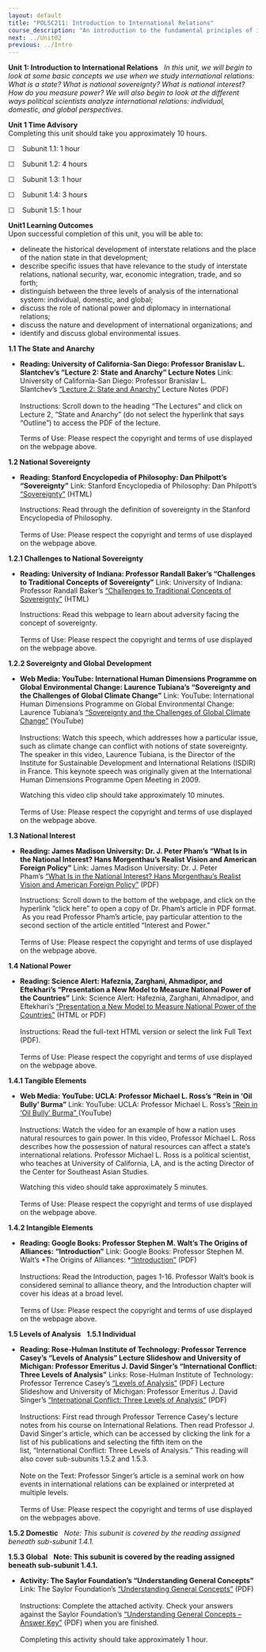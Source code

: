 ```yaml
---
layout: default
title: "POLSC211: Introduction to International Relations"
course_description: "An introduction to the fundamental principles of international relations within the political science framework, exploring issues related to the politics and ethics of global welfare, war, world poverty, disease, trade policy, environmental concerns, human rights, and terrorism."
next: ../Unit02
previous: ../Intro
---
```

**Unit 1: Introduction to International Relations** <span
id="1"></span> 
*In this unit, we will begin to look at some basic concepts we use when
we study international relations: What is a state? What is national
sovereignty? What is national interest? How do you measure power? We
will also begin to look at the different ways political scientists
analyze international relations: individual, domestic, and global
perspectives.*

**Unit 1 Time Advisory**  
Completing this unit should take you approximately 10 hours.  
  
 ☐    Subunit 1.1: 1 hour

☐    Subunit 1.2: 4 hours

☐    Subunit 1.3: 1 hour

☐    Subunit 1.4: 3 hours

☐    Subunit 1.5: 1 hour

**Unit1 Learning Outcomes**  
Upon successful completion of this unit, you will be able to:  
-   delineate the historical development of interstate relations and the
    place of the nation state in that development; 
-   describe specific issues that have relevance to the study of
    interstate relations, national security, war, economic integration,
    trade, and so forth;
-   distinguish between the three levels of analysis of the
    international system: individual, domestic, and global;
-   discuss the role of national power and diplomacy in international
    relations;
-   discuss the nature and development of international organizations;
    and 
-   identify and discuss global environmental issues.

**1.1 The State and Anarchy** <span id="1.1"></span> 
-   **Reading: University of California-San Diego: Professor Branislav
    L. Slantchev’s “Lecture 2: State and Anarchy” Lecture Notes**
    Link: University of California-San Diego: Professor Branislav L.
    Slantchev’s [“](http://slantchev.ucsd.edu/courses/ps12/)[Lecture
    2: State and
    Anarchy](http://slantchev.ucsd.edu/courses/ps12/)[”](http://slantchev.ucsd.edu/courses/ps12/)
    Lecture Notes (PDF)   
        
     Instructions: Scroll down to the heading “The Lectures” and click
    on Lecture 2, “State and Anarchy” (do not select the hyperlink that
    says “Outline”) to access the PDF of the lecture.    
      
     Terms of Use: Please respect the copyright and terms of use
    displayed on the webpage above.

**1.2 National Sovereignty** <span id="1.2"></span> 
-   **Reading: Stanford Encyclopedia of Philosophy: Dan Philpott’s
    “Sovereignty”**
    Link: Stanford Encyclopedia of Philosophy: Dan Philpott’s
    [“](http://plato.stanford.edu/entries/sovereignty/)[Sovereignty](http://plato.stanford.edu/entries/sovereignty/)[”](http://plato.stanford.edu/entries/sovereignty/) (HTML)  
      
     Instructions: Read through the definition of sovereignty in
    the Stanford Encyclopedia of Philosophy.   
        
     Terms of Use: Please respect the copyright and terms of use
    displayed on the webpage above.

**1.2.1 Challenges to National Sovereignty** <span id="1.2.1"></span> 
-   **Reading: University of Indiana: Professor Randall Baker’s
    “Challenges to Traditional Concepts of Sovereignty”**
    Link: University of Indiana: Professor Randall
    Baker’s [“](https://web.archive.org/web/20141229212047/http://classwebs.spea.indiana.edu/bakerr/challenges_to_sovereignty.htm)[Challenges
    to Traditional Concepts of
    Sovereignty](http://classwebs.spea.indiana.edu/bakerr/challenges_to_sovereignty.htm)[”](https://web.archive.org/web/20141229212047/http://classwebs.spea.indiana.edu/bakerr/challenges_to_sovereignty.htm) (HTML)  
      
     Instructions: Read this webpage to learn about adversity facing the
    concept of sovereignty.  
        
     Terms of Use: Please respect the copyright and terms of use
    displayed on the webpage above.

**1.2.2 Sovereignty and Global Development** <span id="1.2.2"></span> 
-   **Web Media: YouTube: International Human Dimensions Programme on
    Global Environmental Change: Laurence Tubiana’s “Sovereignty and the
    Challenges of Global Climate Change”**
    Link: YouTube: International Human Dimensions Programme on Global
    Environmental Change: Laurence
    Tubiana’s [“](http://www.youtube.com/watch?v=itVaPDIBRrI)[Sovereignty
    and the Challenges of Global Climate
    Change](http://www.youtube.com/watch?v=itVaPDIBRrI)[”](http://www.youtube.com/watch?v=itVaPDIBRrI) (YouTube)  
        
     Instructions: Watch this speech, which addresses how a particular
    issue, such as climate change can conflict with notions of state
    sovereignty. The speaker in this video, Laurence Tubiana, is the
    Director of the Institute for Sustainable Development and
    International Relations (ISDIR) in France. This keynote speech was
    originally given at the International Human Dimensions Programme
    Open Meeting in 2009.  
      
     Watching this video clip should take approximately 10 minutes.   
        
     Terms of Use: Please respect the copyright and terms of use
    displayed on the webpage above.

**1.3 National Interest** <span id="1.3"></span> 
-   **Reading: James Madison University: Dr. J. Peter Pham’s “What Is in
    the National Interest? Hans Morgenthau’s Realist Vision and American
    Foreign Policy”**
    Link: James Madison University: Dr. J. Peter
    Pham’s [“](http://www.jmu.edu/nelsoninstitute/natlinterest102708.htm)[What
    Is in the National Interest? Hans Morgenthau’s Realist Vision and
    American Foreign
    Policy](http://www.jmu.edu/nelsoninstitute/natlinterest102708.htm)[”](http://www.jmu.edu/nelsoninstitute/natlinterest102708.htm) (PDF)  
      
     Instructions: Scroll down to the bottom of the webpage, and click
    on the hyperlink “click here” to open a copy of Dr. Pham’s article
    in PDF format.  As you read Professor Pham’s article, pay particular
    attention to the second section of the article entitled “Interest
    and Power.”   
        
     Terms of Use: Please respect the copyright and terms of use
    displayed on the webpage above.

**1.4 National Power** <span id="1.4"></span> 
-   **Reading: Science Alert: Hafeznia, Zarghani, Ahmadipor, and
    Eftekhari’s “Presentation a New Model to Measure National Power of
    the Countries”**
    Link: Science Alert: Hafeznia, Zarghani, Ahmadipor, and Eftekhari’s
    [“Presentation a New Model to Measure National Power of the
    Countries”](http://scialert.net/fulltext/?doi=jas.2008.230.240) (HTML
    or PDF)  
        
     Instructions: Read the full-text HTML version or select the link
    Full Text (PDF).   
        
     Terms of Use: Please respect the copyright and terms of use
    displayed on the webpage above.

**1.4.1 Tangible Elements** <span id="1.4.1"></span> 
-   **Web Media: YouTube: UCLA: Professor Michael L. Ross’s “Rein in
    ‘Oil Bully’ Burma”**
    Link: YouTube: UCLA: Professor Michael L.
    Ross’s [“](http://www.youtube.com/watch?v=qxEDpgXKVhg)[Rein in ‘Oil
    Bully’
    Burma](http://www.youtube.com/watch?v=qxEDpgXKVhg)[” ](http://www.youtube.com/watch?v=qxEDpgXKVhg)(YouTube)  
        
     Instructions: Watch the video for an example of how a nation uses
    natural resources to gain power. In this video, Professor Michael L.
    Ross describes how the possession of natural resources can affect a
    state’s international relations. Professor Michael L. Ross is a
    political scientist, who teaches at University of California, LA,
    and is the acting Director of the Center for Southeast Asian
    Studies.  
      
     Watching this video should take approximately 5 minutes.   
        
     Terms of Use: Please respect the copyright and terms of use
    displayed on the webpage above.

**1.4.2 Intangible Elements** <span id="1.4.2"></span> 
-   **Reading: Google Books: Professor Stephen M. Walt’s The Origins of
    Alliances: “Introduction”**
    Link: Google Books: Professor Stephen M. Walt’s *The Origins of
    Alliances: *[“Introduction”](http://books.google.com/books?id=EuwgR-ogAHwC&lpg=PP1&pg=PA1#v=onepage&q&f=false) (PDF)  
        
     Instructions: Read the Introduction, pages 1-16. Professor Walt’s
    book is considered seminal to alliance theory, and the Introduction
    chapter will cover his ideas at a broad level.  
        
     Terms of Use: Please respect the copyright and terms of use
    displayed on the webpage above.

**1.5 Levels of Analysis** <span id="1.5"></span> 
**1.5.1 Individual** <span id="1.5.1"></span> 
-   **Reading: Rose-Hulman Institute of Technology: Professor Terrence
    Casey’s “Levels of Analysis” Lecture Slideshow and University of
    Michigan: Professor Emeritus J. David Singer’s “International
    Conflict: Three Levels of Analysis”**
    Links: Rose-Hulman Institute of Technology: Professor Terrence
    Casey’s [“Levels of
    Analysis”](http://www.rose-hulman.edu/~casey1/IR-Levels%20of%20Analysis.pdf) (PDF)
    Lecture Slideshow and University of Michigan: Professor Emeritus J.
    David Singer’s [“International Conflict: Three Levels of
    Analysis”](http://sitemaker.umich.edu/jdsinger/singer_s_output) (PDF)   
        
     Instructions: First read through Professor Terrence Casey's lecture
    notes from his course on International Relations. Then read
    Professor J. David Singer's article, which can be accessed by
    clicking the link for a list of his publications and selecting the
    fifth item on the list, “International Conflict: Three Levels of
    Analysis.” This reading will also cover sub-subunits 1.5.2 and
    1.5.3.  
        
     Note on the Text: Professor Singer’s article is a seminal work on
    how events in international relations can be explained or
    interpreted at multiple levels.  
        
     Terms of Use: Please respect the copyright and terms of use
    displayed on the webpages above.

**1.5.2 Domestic** <span id="1.5.2"></span> 
*Note: This subunit is covered by the reading assigned beneath
sub-subunit 1.4.1.*

**1.5.3 Global** <span id="1.5.3"></span> 
**Note: This subunit is covered by the reading assigned beneath
sub-subunit 1.4.1.**

-   **Activity: The Saylor Foundation’s “Understanding General
    Concepts”**
    Link: The Saylor Foundation’s [“Understanding General
    Concepts”](https://resources.saylor.org/wwwresources/archived/site/wp-content/uploads/2012/10/POLSC211-Unit-1-Activity-Understanding-General-Concepts-FINAL.pdf)
    (PDF)  
        
     Instructions: Complete the attached activity. Check your answers
    against the Saylor Foundation’s [“Understanding General Concepts –
    Answer
    Key”](https://resources.saylor.org/wwwresources/archived/site/wp-content/uploads/2012/10/POLSC211-Unit-1-Activity-Understanding-General-Concepts-Answer-Key-FINAL.pdf)
    (PDF) when you are finished.  
        
     Completing this activity should take approximately 1 hour.


